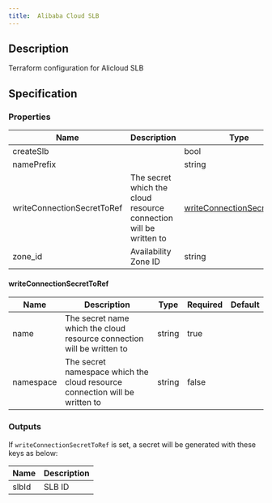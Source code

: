 ```yaml
---
title:  Alibaba Cloud SLB
---
```


## Description

Terraform configuration for Alicloud SLB

## Specification


### Properties

 Name | Description | Type | Required | Default 
 ------------ | ------------- | ------------- | ------------- | ------------- 
 createSlb |  | bool | false |  
 namePrefix |  | string | false |  
 writeConnectionSecretToRef | The secret which the cloud resource connection will be written to | [writeConnectionSecretToRef](#writeConnectionSecretToRef) | false |  
 zone_id | Availability Zone ID | string | false |  


#### writeConnectionSecretToRef

 Name | Description | Type | Required | Default 
 ------------ | ------------- | ------------- | ------------- | ------------- 
 name | The secret name which the cloud resource connection will be written to | string | true |  
 namespace | The secret namespace which the cloud resource connection will be written to | string | false |  


### Outputs

If `writeConnectionSecretToRef` is set, a secret will be generated with these keys as below:

 Name | Description 
 ------------ | ------------- 
 slbId | SLB ID
